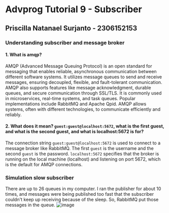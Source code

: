 # Advprog Tutorial 9 - Subscriber
## Priscilla Natanael Surjanto - 2306152153

### Understanding subscriber and message broker
#### 1. What is amqp?
AMQP (Advanced Message Queuing Protocol) is an open standard for messaging that enables reliable, asynchronous communication between different software systems. It utilizes message queues to send and receive messages, ensuring decoupled, flexible, and fault-tolerant communication. AMQP also supports features like message acknowledgment, durable queues, and secure communication through SSL/TLS. It is commonly used in microservices, real-time systems, and task queues.  Popular implementations include RabbitMQ and Apache Qpid. AMQP allows systems, often with different technologies, to communicate efficiently and reliably.

####  2. What does it mean? `guest:guest@localhost:5672`, what is the first guest, and what is the second guest, and what is localhost:5672 is for?
The connection string `guest:guest@localhost:5672` is used to connect to a message broker like RabbitMQ. The first `guest` is the username and the second `guest` is the password. `localhost:5672` specifies that the broker is running on the local machine (localhost) and listening on port 5672, which is the default for AMQP connections.

### Simulation slow subscriber
There are up to 26 queues in my computer. I ran the publisher for about 10 times, and messages were being published too fast that the subscriber couldn't keep up receiving because of the sleep. So, RabbitMQ put those messages in the queue.
![image](https://github.com/user-attachments/assets/6faa51be-d38a-47e8-a7ab-02cdaf934b60)

